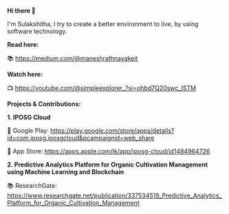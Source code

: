**Hi there 👋**

I'm Sulakshitha, I try to create a better environment to live, by using software technology.

**Read here:**

📚 https://medium.com/@maneshrathnayakeit

**Watch here:**

📺 https://youtube.com/@simpleexplorer_?si=ohbd7Q20swc_ISTM


**Projects & Contributions:**

**1. IPOSG Cloud**

🔗 Google Play: https://play.google.com/store/apps/details?id=com.iposg.iposgcloud&pcampaignid=web_share


🍏 App Store: https://apps.apple.com/lk/app/iposg-cloud/id1484964726


**2. Predictive Analytics Platform for Organic Cultivation Management using Machine Learning and Blockchain**

📚 ResearchGate: https://www.researchgate.net/publication/337534519_Predictive_Analytics_Platform_for_Organic_Cultivation_Management

